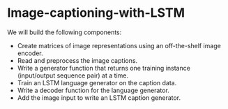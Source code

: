 # Image-captioning-with-LSTM

We will build the following components: 

* Create matrices of image representations using an off-the-shelf image encoder.
* Read and preprocess the image captions. 
* Write a generator function that returns one training instance (input/output sequence pair) at a time. 
* Train an LSTM language generator on the caption data.
* Write a decoder function for the language generator. 
* Add the image input to write an LSTM caption generator. 
